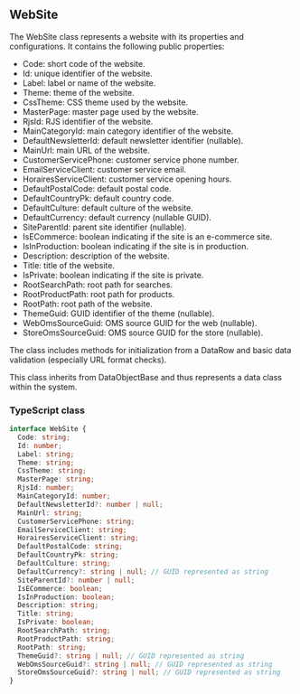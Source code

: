 ﻿## WebSite

The WebSite class represents a website with its properties and configurations. It contains the following public properties:

- Code: short code of the website.
- Id: unique identifier of the website.
- Label: label or name of the website.
- Theme: theme of the website.
- CssTheme: CSS theme used by the website.
- MasterPage: master page used by the website.
- RjsId: RJS identifier of the website.
- MainCategoryId: main category identifier of the website.
- DefaultNewsletterId: default newsletter identifier (nullable).
- MainUrl: main URL of the website.
- CustomerServicePhone: customer service phone number.
- EmailServiceClient: customer service email.
- HorairesServiceClient: customer service opening hours.
- DefaultPostalCode: default postal code.
- DefaultCountryPk: default country code.
- DefaultCulture: default culture of the website.
- DefaultCurrency: default currency (nullable GUID).
- SiteParentId: parent site identifier (nullable).
- IsECommerce: boolean indicating if the site is an e-commerce site.
- IsInProduction: boolean indicating if the site is in production.
- Description: description of the website.
- Title: title of the website.
- IsPrivate: boolean indicating if the site is private.
- RootSearchPath: root path for searches.
- RootProductPath: root path for products.
- RootPath: root path of the website.
- ThemeGuid: GUID identifier of the theme (nullable).
- WebOmsSourceGuid: OMS source GUID for the web (nullable).
- StoreOmsSourceGuid: OMS source GUID for the store (nullable).

The class includes methods for initialization from a DataRow and basic data validation (especially URL format checks).

This class inherits from DataObjectBase and thus represents a data class within the system.

### TypeScript class
```typescript
interface WebSite {
  Code: string;
  Id: number;
  Label: string;
  Theme: string;
  CssTheme: string;
  MasterPage: string;
  RjsId: number;
  MainCategoryId: number;
  DefaultNewsletterId?: number | null;
  MainUrl: string;
  CustomerServicePhone: string;
  EmailServiceClient: string;
  HorairesServiceClient: string;
  DefaultPostalCode: string;
  DefaultCountryPk: string;
  DefaultCulture: string;
  DefaultCurrency?: string | null; // GUID represented as string
  SiteParentId?: number | null;
  IsECommerce: boolean;
  IsInProduction: boolean;
  Description: string;
  Title: string;
  IsPrivate: boolean;
  RootSearchPath: string;
  RootProductPath: string;
  RootPath: string;
  ThemeGuid?: string | null; // GUID represented as string
  WebOmsSourceGuid?: string | null; // GUID represented as string
  StoreOmsSourceGuid?: string | null; // GUID represented as string
}
```